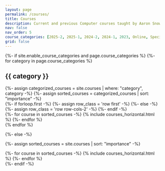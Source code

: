 ```yaml
---
layout: page
permalink: /courses/
title: Courses
description: Current and previous Computer courses taught by Aaron Snowberger.
nav: false
nav_order: 5
course_categories: [2025-2, 2025-1, 2024-2, 2024-1, 2023, Online, Special, GPA]
grid: false
---
```


<style>
  .course {
    width: 100%;
  }
  .courses a {
    margin: 0 0.5rem;
    display: block;
  }
  .course h3.title {
    font-size: 1.4rem;
    font-weight: 400;
  }
  .course h4.subtitle {
    font-size: 1rem;
  }
  .course p.description {
    font-size: 0.9rem;
    margin-bottom: 0.5rem;
  }
  .card-img.col-md-2 {
    margin-right: -1.5rem;
  }
  .card-img.col-md-3 {
    margin-right: -2rem;
  }
  .card {
    margin-bottom: 1rem;
  }
  .card figure {
    margin-bottom: 0;
  }
  .card-img.card-logo {
    position: relative;
    left: 1rem;
    width: 140%;
  }
  .card-body .logo {
    width: 50px!important;
    position: absolute;
    right: 1rem;
    top: 1rem;
    opacity: .25;
    padding-right: 1rem;
  }
  .row-cols-2 .card-body .logo {
    right: -1rem;
  }
  .col-md-10 .card-body .logo {
    padding: 0;
  }
</style>

<!-- pages/courses.md -->
<div class="projects courses">
{%- if site.enable_course_categories and page.course_categories %}
<!-- Display courses with categories -->
  {%- for category in page.course_categories %}
  <h2 class="category">{{ category }}</h2>
  {%- assign categorized_courses = site.courses | where: "category", category -%}
  {%- assign sorted_courses = categorized_courses | sort: "importance" -%}

  <!-- Generate cards for each course -->
  <div class="container">
    {%- if forloop.first -%}
    {%- assign row_class = 'row first' -%}
    {%- else -%}
    {%- assign row_class = 'row row-cols-2' -%}
    {%- endif -%}
    <div class="{{ row_class }}">
    {%- for course in sorted_courses -%}
      {% include courses_horizontal.html %}
    {%- endfor %}
    </div>
  </div>
  {% endfor %}

{%- else -%}

<!-- Display courses without categories -->

{%- assign sorted_courses = site.courses | sort: "importance" -%}

  <!-- Generate cards for each course -->
  <div class="container">
    <div class="row">
    {%- for course in sorted_courses -%}
      {% include courses_horizontal.html %}
    {%- endfor %}
    </div>
  </div>
  {%- endif -%}
</div>
